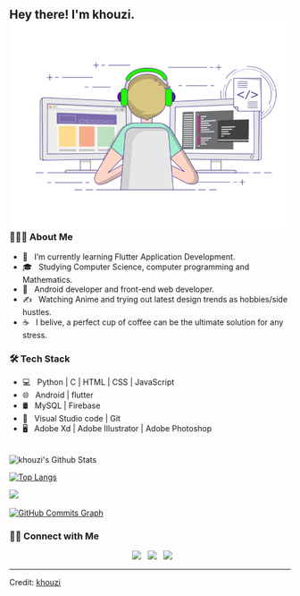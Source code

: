 

<h2> Hey there! I'm khouzi.
<img align="right" alt="GIF" src="https://raw.githubusercontent.com/devSouvik/devSouvik/master/gif3.gif" width="500"/>

<h3> 👨🏻‍💻 About Me </h3>

- 🔭 &nbsp; I’m currently learning Flutter Application Development.
- 🎓 &nbsp; Studying Computer Science, computer programming and Mathematics.
- 💼 &nbsp; Android developer and front-end web developer.
- ✍️ &nbsp; Watching Anime and trying out latest design trends as hobbies/side hustles.
- ☕ &nbsp; I belive, a perfect cup of coffee can be the ultimate solution for any stress. 

<h3>🛠 Tech Stack</h3>

- 💻 &nbsp; Python | C | HTML | CSS | JavaScript 
- 🌐 &nbsp; Android | flutter 
- 🛢 &nbsp; MySQL | Firebase 
- 🔧 &nbsp; Visual Studio code | Git
- 🖥 &nbsp; Adobe Xd | Adobe Illustrator | Adobe Photoshop

<br>

<!-- ![khouzi's Github Stats](https://github-readme-stats.vercel.app/api?username=khouzi&show_icons=true&title_color=fff&icon_color=79ff97&text_color=9f9f9f&bg_color=151515) -->
<img align="center" src="https://github-readme-stats.vercel.app/api?username=khouzi&include_all_commits=true&count_private=true&show_icons=true&line_height=20&title_color=7A7ADB&icon_color=2234AE&text_color=D3D3D3&bg_color=0,000000,130F40" alt="khouzi's Github Stats">

</br>


[![Top Langs](https://github-readme-stats.vercel.app/api/top-langs/?username=khouzi&layout=compact&text_color=daf7dc&bg_color=151515)](https://github.com/khouzi/github-readme-stats)

<a href="http://www.github.com/khouzi"><img src="https://github-readme-streak-stats.herokuapp.com/?user=khouzi&stroke=ffffff&background=1c1917&ring=0891b2&fire=0891b2&currStreakNum=ffffff&currStreakLabel=0891b2&sideNums=ffffff&sideLabels=ffffff&dates=ffffff&hide_border=true" /></a>

<a href="http://www.github.com/khouzi"><img src="https://activity-graph.herokuapp.com/graph?username=khouzi&bg_color=1c1917&color=ffffff&line=0891b2&point=ffffff&area_color=1c1917&area=true&hide_border=true&custom_title=GitHub%20Commits%20Graph" alt="GitHub Commits Graph" /></a>

<h3> 🤝🏻 Connect with Me </h3>

<p align="center">
&nbsp; <a href="https://www.facebook.com/luffy.bsd/" target="_blank" rel="noopener noreferrer"><img src="https://img.icons8.com/plasticine/100/000000/facebook-new.png" width="50" /></a>  
&nbsp; <a href="https://www.linkedin.com/in/khouzemboussaid/" target="_blank" rel="noopener noreferrer"><img src="https://img.icons8.com/plasticine/100/000000/linkedin.png" width="50" /></a>
&nbsp; <a href="mailto:khouzem.boussaid@gmail.com" target="_blank" rel="noopener noreferrer"><img src="https://img.icons8.com/plasticine/100/000000/gmail.png"  width="50" /></a>
</p>


----
Credit: [khouzi](https://github.com/khouzi)
